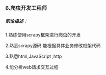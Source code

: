 ### 6.爬虫开发工程师

##### 职位描述：

1.熟练使用scrapy框架进行爬虫的开发

2.熟悉scrapy源码 能根据具体业务修改框架代码

3.熟悉html,JavaScript ,http

4.能分析web请求交互过程


